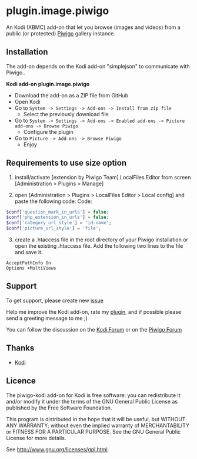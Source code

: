plugin.image.piwigo
====================

An Kodi (XBMC) add-on that let you browse (images and videos) from a public (or protected) [Piwigo](http://piwigo.org/) gallery instance.

Installation
------------

The add-on depends on the Kodi add-on "simplejson" to communicate with Piwigo..

**Kodi add-on plugin.image.piwigo**

 - Download the add-on as a ZIP file from GitHub
 - Open Kodi
 - Go to `System -> Settings -> Add-ons -> Install from zip file`
   - Select the previously download file 
 - Go to `System -> Settings -> Add-ons -> Enabled add-ons -> Picture add-ons -> Browse Piwigo`
   - Configure the plugin
 - Go to `Picture -> Add-ons -> Browse Piwigo`
   - Enjoy

Requirements to use size option
------

1) install/activate [extension by Piwigo Team] LocalFiles Editor from screen [Administration > Plugins > Manage]

2) open [Administration > Plugins > LocalFiles Editor > Local config] and paste the following code:
Code:

````php
$conf['question_mark_in_urls'] = false;
$conf['php_extension_in_urls'] = false;
$conf['category_url_style'] = 'id-name';
$conf['picture_url_style'] = 'file';
````

3) create a .htaccess file in the root directory of your Piwigo installation or open the existing .htaccess file.
Add the following two lines to the file and save it.

````
AcceptPathInfo On
Options +MultiViews
````
   
Support
------

To get support, please create new [issue](https://github.com/abrenoch/piwigo-kodi/issues)

Help me improve the Kodi add-on, rate my [plugin](http://piwigo.org/ext/extension_view.php?eid=770), and if possible please send a greeting message to me ;)

You can follow the discussion on the [Kodi Forum](http://forum.kodi.tv/showthread.php?tid=202393) or on the [Piwigo Forum](http://piwigo.org/forum/viewtopic.php?pid=159813)

Thanks
------

* [Kodi](http://kodi.tv/)

Licence
-------
The piwigo-kodi add-on for Kodi is free software:  you can redistribute it
and/or  modify  it under  the  terms  of the  GNU  General  Public License  as
published by the Free Software Foundation.

This program  is distributed in the hope  that it will be  useful, but WITHOUT
ANY WARRANTY; without even the  implied warranty of MERCHANTABILITY or FITNESS
FOR A PARTICULAR PURPOSE. See the GNU General Public License for more details.

See <http://www.gnu.org/licenses/gpl.html>.

